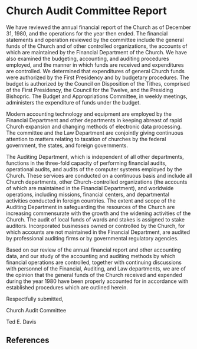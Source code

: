 # Church Audit Committee Report

We have reviewed the annual financial report of the Church as of December 31,
1980, and the operations for the year then ended. The financial statements and
operation reviewed by the committee include the general funds of the Church
and of other controlled organizations, the accounts of which are maintained by
the Financial Department of the Church. We have also examined the budgeting,
accounting, and auditing procedures employed, and the manner in which funds
are received and expenditures are controlled. We determined that expenditures
of general Church funds were authorized by the First Presidency and by
budgetary procedures. The budget is authorized by the Council on Disposition
of the Tithes, comprised of the First Presidency, the Council for the Twelve,
and the Presiding Bishopric. The Budget and Appropriations Committee, in
weekly meetings, administers the expenditure of funds under the budget.

Modern accounting technology and equipment are employed by the Financial
Department and other departments in keeping abreast of rapid Church expansion
and changing methods of electronic data processing. The committee and the Law
Department are conjointly giving continuous attention to matters relating to
taxation of churches by the federal government, the states, and foreign
governments.

The Auditing Department, which is independent of all other departments,
functions in the three-fold capacity of performing financial audits,
operational audits, and audits of the computer systems employed by the Church.
These services are conducted on a continuous basis and include all Church
departments, other Church-controlled organizations (the accounts of which are
maintained in the Financial Department), and worldwide operations, including
missions, financial centers, and departmental activities conducted in foreign
countries. The extent and scope of the Auditing Department in safeguarding the
resources of the Church are increasing commensurate with the growth and the
widening activities of the Church. The audit of local funds of wards and
stakes is assigned to stake auditors. Incorporated businesses owned or
controlled by the Church, for which accounts are not maintained in the
Financial Department, are audited by professional auditing firms or by
governmental regulatory agencies.

Based on our review of the annual financial report and other accounting data,
and our study of the accounting and auditing methods by which financial
operations are controlled, together with continuing discussions with personnel
of the Financial, Auditing, and Law departments, we are of the opinion that
the general funds of the Church received and expended during the year 1980
have been properly accounted for in accordance with established procedures
which are outlined herein.

Respectfully submitted,

Church Audit Committee

Ted E. Davis

## References

